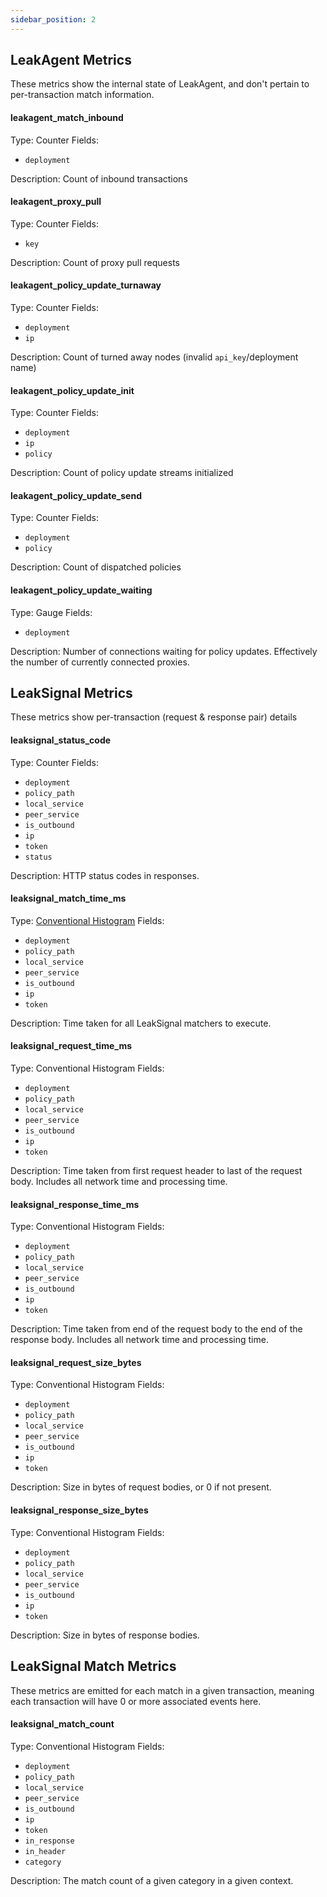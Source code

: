 ```yaml
---
sidebar_position: 2
---
```


## LeakAgent Metrics
These metrics show the internal state of LeakAgent, and don't pertain to per-transaction match information.

#### leakagent_match_inbound
Type: Counter
Fields:
* `deployment`

Description: Count of inbound transactions

#### leakagent_proxy_pull
Type: Counter
Fields:
* `key`

Description: Count of proxy pull requests

#### leakagent_policy_update_turnaway
Type: Counter
Fields:
* `deployment`
* `ip`

Description: Count of turned away nodes (invalid `api_key`/deployment name)

#### leakagent_policy_update_init
Type: Counter
Fields:
* `deployment`
* `ip`
* `policy`

Description: Count of policy update streams initialized

#### leakagent_policy_update_send
Type: Counter
Fields:
* `deployment`
* `policy`

Description: Count of dispatched policies

#### leakagent_policy_update_waiting
Type: Gauge
Fields:
* `deployment`

Description: Number of connections waiting for policy updates. Effectively the number of  currently connected proxies.

## LeakSignal Metrics
These metrics show per-transaction (request & response pair) details

#### leaksignal_status_code
Type: Counter
Fields:
* `deployment`
* `policy_path`
* `local_service`
* `peer_service`
* `is_outbound`
* `ip`
* `token`
* `status`

Description: HTTP status codes in responses.

#### leaksignal_match_time_ms
Type: [Conventional Histogram](https://prometheus.io/docs/practices/histograms/)
Fields:
* `deployment`
* `policy_path`
* `local_service`
* `peer_service`
* `is_outbound`
* `ip`
* `token`

Description: Time taken for all LeakSignal matchers to execute.

#### leaksignal_request_time_ms
Type: Conventional Histogram
Fields:
* `deployment`
* `policy_path`
* `local_service`
* `peer_service`
* `is_outbound`
* `ip`
* `token`

Description: Time taken from first request header to last of the request body. Includes all network time and processing time.

#### leaksignal_response_time_ms
Type: Conventional Histogram
Fields:
* `deployment`
* `policy_path`
* `local_service`
* `peer_service`
* `is_outbound`
* `ip`
* `token`

Description: Time taken from end of the request body to the end of the response body. Includes all network time and processing time.

#### leaksignal_request_size_bytes
Type: Conventional Histogram
Fields:
* `deployment`
* `policy_path`
* `local_service`
* `peer_service`
* `is_outbound`
* `ip`
* `token`

Description: Size in bytes of request bodies, or 0 if not present.

#### leaksignal_response_size_bytes
Type: Conventional Histogram
Fields:
* `deployment`
* `policy_path`
* `local_service`
* `peer_service`
* `is_outbound`
* `ip`
* `token`

Description: Size in bytes of response bodies.

## LeakSignal Match Metrics
These metrics are emitted for each match in a given transaction, meaning each transaction will have 0 or more associated events here.

#### leaksignal_match_count
Type: Conventional Histogram
Fields:
* `deployment`
* `policy_path`
* `local_service`
* `peer_service`
* `is_outbound`
* `ip`
* `token`
* `in_response`
* `in_header`
* `category`

Description: The match count of a given category in a given context.